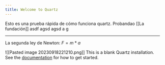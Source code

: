 ```yaml
---
title: Welcome to Quartz
---
```

Esto es una prueba rápida de cómo funciona quartz. Probandao
[[La fundación]]
asdf
agsd
agsd
a
g
___
La segunda ley de Newton:
$F = m*a$

![[Pasted image 20230918221210.png]]
This is a blank Quartz installation.
See the [documentation](https://quartz.jzhao.xyz) for how to get started.

